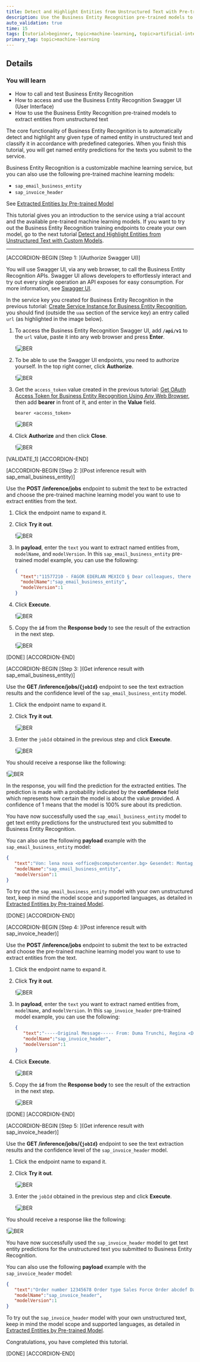 ```yaml
---
title: Detect and Highlight Entities from Unstructured Text with Pre-trained Models
description: Use the Business Entity Recognition pre-trained models to get machine learning entity predictions for the text you submit to the service.
auto_validation: true
time: 15
tags: [tutorial>beginner, topic>machine-learning, topic>artificial-intelligence, topic>cloud, products>sap-business-technology-platform, products>sap-ai-business-services, products>business-entity-recognition]
primary_tag: topic>machine-learning
---
```


## Details
### You will learn
  - How to call and test Business Entity Recognition
  - How to access and use the Business Entity Recognition Swagger UI (User Interface)
  - How to use the Business Entity Recognition pre-trained models to extract entities from unstructured text

The core functionality of Business Entity Recognition is to automatically detect and highlight any given type of named entity in unstructured text and classify it in accordance with predefined categories. When you finish this tutorial, you will get named entity predictions for the texts you submit to the service.

Business Entity Recognition is a customizable machine learning service, but you can also use the following pre-trained machine learning models:

- `sap_email_business_entity`
- `sap_invoice_header`

See [Extracted Entities by Pre-trained Model](https://help.sap.com/viewer/b43f8f61368d455793a241d2b10baeb2/SHIP/en-US/7eb1408001564d679adcd3bc4796800f.html)

This tutorial gives you an introduction to the service using a trial account and the available pre-trained machine learning models. If you want to try out the Business Entity Recognition training endpoints to create your own model, go to the next tutorial [Detect and Highlight Entities from Unstructured Text with Custom Models](cp-aibus-ber-swagger-ui-custom).  

---

[ACCORDION-BEGIN [Step 1: ](Authorize Swagger UI)]

You will use Swagger UI, via any web browser, to call the Business Entity Recognition APIs. Swagger UI allows developers to effortlessly interact and try out every single operation an API exposes for easy consumption. For more information, see [Swagger UI](https://swagger.io/tools/swagger-ui/).  

In the service key you created for Business Entity Recognition in the previous tutorial: [Create Service Instance for Business Entity Recognition](cp-aibus-ber-service-instance), you should find (outside the `uaa` section of the service key) an entry called `url` (as highlighted in the image below).

1. To access the Business Entity Recognition Swagger UI, add **`/api/v1`** to the `url` value, paste it into any web browser and press **Enter**.

    !![BER](png-files/service-key-details.png)

2. To be able to use the Swagger UI endpoints, you need to authorize yourself. In the top right corner, click **Authorize**. 

    !![BER](png-files/swagger0.png)

3. Get the `access_token` value created in the previous tutorial: [Get OAuth Access Token for Business Entity Recognition Using Any Web Browser](cp-aibus-ber-web-oauth-token), then add **bearer** in front of it, and enter in the **Value** field.

    ```
    bearer <access_token>
    ```

    !![BER](png-files/Authorize.png)

4. Click **Authorize** and then click **Close**.

    !![BER](png-files/Authorize2.png)

[VALIDATE_1]
[ACCORDION-END]


[ACCORDION-BEGIN [Step 2: ](Post inference result with sap_email_business_entity)]

Use the **POST /inference/jobs** endpoint to submit the text to be extracted and choose the pre-trained machine learning model you want to use to extract entities from the text.

1. Click the endpoint name to expand it.

2. Click **Try it out**.

    !![BER](png-files/post-1.png)

3. In **payload**, enter the `text` you want to extract named entities from, `modelName`, and `modelVersion`. In this `sap_email_business_entity` pre-trained model example, you can use the following:

    ```JSON
    {
      "text":"11577210 - FAGOR EDERLAN MEXICO § Dear colleagues, there any way to identify which procurement division has transmitted 1339846 this payment to ABC Ltd. as there is no identification number. Are you able to help? Thank you: Doe, Jane <jane.doe@doe-company.com>: 15 May 2019 15:25 To: Doe, John <john.doe@doe-company.com>Cc: Smith, John <john.smith@doe-company.com>: /432216153 328,439.24 Thanks and best Jane. Doe, Jane. Accountant, Procurement Department, Doe Company, S. L. P.Phone+52 444 880 2300. 1114 Doe Company<doe-company.com>",
      "modelName":"sap_email_business_entity",
      "modelVersion":1
    }
    ```

4. Click **Execute**.

    !![BER](png-files/post-2.png)

5. Copy the **`id`** from the **Response body** to see the result of the extraction in the next step.

    !![BER](png-files/post-3.png)

[DONE]
[ACCORDION-END]


[ACCORDION-BEGIN [Step 3: ](Get inference result with sap_email_business_entity)]

Use the **GET /inference/jobs/{`jobId`}** endpoint to see the text extraction results and the confidence level of the `sap_email_business_entity` model.

1. Click the endpoint name to expand it.

2. Click **Try it out**.

    !![BER](png-files/get-1.png)

3. Enter the `jobId` obtained in the previous step and click **Execute**.

    !![BER](png-files/get-2.png)

You should receive a response like the following:

!![BER](png-files/get-3.png)

In the response, you will find the prediction for the extracted entities. The prediction is made with a probability indicated by the **confidence** field which represents how certain the model is about the value provided. A confidence of 1 means that the model is 100% sure about its prediction.

You have now successfully used the `sap_email_business_entity` model to get text entity predictions for the unstructured text you submitted to Business Entity Recognition.

You can also use the following **payload** example with the `sap_email_business_entity` model:

```JSON
{
   "text":"Von: lena nova <office@scomputercenter.bg> Gesendet: Montag, 21. Januar 2019, 19:13 Uhr An: canu, ana <ana.canu@company.com>; office@computercenter-bg.com Betreff: RE: M & B EOOD 2639710315 Sehr geehrter Kunde, ich sende Ihnen Informationen für unsere Zahlung. Proforma 198305906 ist ein Teil der Rechnung 4830476570 / 11.01.2019. Rechnungsdatum Betrag in EUR 4830473772 14.12.2018 9,28 € 4830474632 21.12.2018 29,16 € 4830475244 28.12.2018 46,19 € 4830475919 4.1.2019 9,28 € 198305906 10.1.2019 9,29 € 103,20 € 4830476570 11.1.2019 37,13 198305906 10.1.2019 -9,29 € 27,84 Einen schönen Tag noch! Mit freundlichen Grüßen, lena lena nova Verkaufsleiterin M & B EOOD-Computer Center 11, Angel Kanchev Str; 1000, Sofia, Bulgarien Tel.: + 359 2 981 58 57; Mobil: + 359 889 61 13 21 E-Mail: office@scomputercenter.bg Besuchen Sie uns unter: www.computercenter.bg",
   "modelName":"sap_email_business_entity",
   "modelVersion":1
}
```

To try out the `sap_email_business_entity` model with your own unstructured text, keep in mind the model scope and supported languages, as detailed in [Extracted Entities by Pre-trained Model](https://help.sap.com/viewer/b43f8f61368d455793a241d2b10baeb2/SHIP/en-US/7eb1408001564d679adcd3bc4796800f.html).

[DONE]
[ACCORDION-END]


[ACCORDION-BEGIN [Step 4: ](Post inference result with sap_invoice_header)]

Use the **POST /inference/jobs** endpoint to submit the text to be extracted and choose the pre-trained machine learning model you want to use to extract entities from the text.

1. Click the endpoint name to expand it.

2. Click **Try it out**.

    !![BER](png-files/post-1.png)

3. In **payload**, enter the `text` you want to extract named entities from, `modelName`, and `modelVersion`. In this `sap_invoice_header` pre-trained model example, you can use the following:

    ```JSON
    {
       "text":"-----Original Message----- From: Duma Trunchi, Regina <DumaTrunchi@company.com>  Sent: Thursday, December 20, 2018 4:33 PM To: Dubey, Ashish <Ashish.Dubey@company.com> Cc: Grc, Sony <grcsony@eu.company.com> Subject: CLEARING//226.530,63eur//phoxdistri  Hi Ashish,  Please do the clearing as per the attachment.  Thank you,  Duma-Trunchi Regina  Accounts Receivable Finance company Pvt Ltd F&A services operated by AKAI Pvt Ltd Registered office:  The Heights, 116  Glenurquhart Road, BALLAUGH, Surrey. KT27 0XW. UK Registered Company Number: 2522874",
       "modelName":"sap_invoice_header",
       "modelVersion":1
    }
    ```

4. Click **Execute**.

    !![BER](png-files/post-22.png)

5. Copy the **`id`** from the **Response body** to see the result of the extraction in the next step.

    !![BER](png-files/post-33.png)

[DONE]
[ACCORDION-END]


[ACCORDION-BEGIN [Step 5: ](Get inference result with sap_invoice_header)]

Use the **GET /inference/jobs/{`jobId`}** endpoint to see the text extraction results and the confidence level of the `sap_invoice_header` model.

1. Click the endpoint name to expand it.

2. Click **Try it out**.

    !![BER](png-files/get-1.png)

3. Enter the `jobId` obtained in the previous step and click **Execute**.

    !![BER](png-files/get-22.png)

You should receive a response like the following:

!![BER](png-files/get-33.png)

You have now successfully used the `sap_invoice_header` model to get text entity predictions for the unstructured text you submitted to Business Entity Recognition.

You can also use the following **payload** example with the `sap_invoice_header` model:

```JSON
{
   "text":"Order number 12345678 Order type Sales Force Order abcdef Date 01/01/2001 Customer number 9876543 Customer service 123/ 456 6789 E-mail eshop@gmail.com  Your Reference: Order receipt confirmation Customer address 508 W. St Margarets St. Brooklyn, NY 11228 Billing address 508 W. St Margarets St. Brooklyn, NY 11228 Ordered by Fenton Moon Shipping type: UPS 2nd Day Air PM Terms of payment: 30 Days Net due  Your message: Item Material   Description Qty.        Price per Unit Net  steel        gray / Length 12 mm / 1 35.00         35.00  Gross Amount USD 35.00 Freight/ packaging USD 15.00 Tax 2 % USD 1 Tax 4 % USD 2 Total amount USD 53",
   "modelName":"sap_invoice_header",
   "modelVersion":1
}
```

To try out the `sap_invoice_header` model with your own unstructured text, keep in mind the model scope and supported languages, as detailed in [Extracted Entities by Pre-trained Model](https://help.sap.com/viewer/b43f8f61368d455793a241d2b10baeb2/SHIP/en-US/7eb1408001564d679adcd3bc4796800f.html).

Congratulations, you have completed this tutorial.

[DONE]
[ACCORDION-END]
